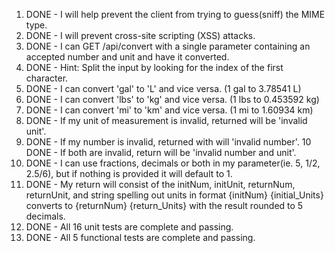 1. DONE - I will help prevent the client from trying to guess(sniff) the MIME type.
2. DONE - I will prevent cross-site scripting (XSS) attacks.
3. DONE - I can GET /api/convert with a single parameter containing an accepted number and unit and have it converted.
4. DONE - Hint: Split the input by looking for the index of the first character.
5. DONE - I can convert 'gal' to 'L' and vice versa. (1 gal to 3.78541 L)
6. DONE - I can convert 'lbs' to 'kg' and vice versa. (1 lbs to 0.453592 kg)
7. DONE - I can convert 'mi' to 'km' and vice versa. (1 mi to 1.60934 km)
8. DONE - If my unit of measurement is invalid, returned will be 'invalid unit'.
9. DONE - If my number is invalid, returned with will 'invalid number'.
10 DONE - If both are invalid, return will be 'invalid number and unit'.
11. DONE - I can use fractions, decimals or both in my parameter(ie. 5, 1/2, 2.5/6), but if nothing is provided it will default to 1.
12. DONE - My return will consist of the initNum, initUnit, returnNum, returnUnit, and string spelling out units in format {initNum} {initial_Units} converts to {returnNum} {return_Units} with the result rounded to 5 decimals.
13. DONE - All 16 unit tests are complete and passing.
14. DONE - All 5 functional tests are complete and passing.